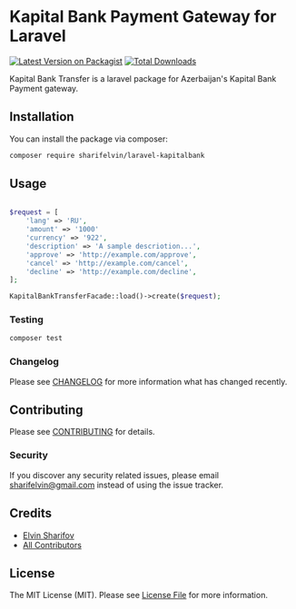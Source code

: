 # Kapital Bank Payment Gateway for Laravel

[![Latest Version on Packagist](https://img.shields.io/packagist/v/sharifelvin/laravel-kapitalbank.svg?style=flat-square)](https://packagist.org/packages/sharifelvin/laravel-kapitalbank)
[![Total Downloads](https://img.shields.io/packagist/dt/sharifelvin/laravel-kapitalbank.svg?style=flat-square)](https://packagist.org/packages/sharifelvin/laravel-kapitalbank)

Kapital Bank Transfer is a laravel package for Azerbaijan's Kapital Bank Payment gateway. 

## Installation

You can install the package via composer:

```bash
composer require sharifelvin/laravel-kapitalbank
```

## Usage

``` php

$request = [
    'lang' => 'RU',
    'amount' => '1000'
    'currency' => '922',
    'description' => 'A sample descriotion...',
    'approve' => 'http://example.com/approve',
    'cancel' => 'http://example.com/cancel',
    'decline' => 'http://example.com/decline',
];

KapitalBankTransferFacade::load()->create($request);

```

### Testing

``` bash
composer test
```

### Changelog

Please see [CHANGELOG](CHANGELOG.md) for more information what has changed recently.

## Contributing

Please see [CONTRIBUTING](CONTRIBUTING.md) for details.

### Security

If you discover any security related issues, please email sharifelvin@gmail.com instead of using the issue tracker.

## Credits

- [Elvin Sharifov](https://github.com/sharifelvin)
- [All Contributors](../../contributors)

## License

The MIT License (MIT). Please see [License File](LICENSE.md) for more information.